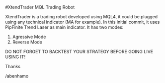 #XtendTrader MQL Trading Robot

XtendTrader is a trading robot developed using MQL4, it could be plugged using any technical indicator (MA for example).
In this initial commit, it uses PipFinite Trend Laser as main indicator.
It has two modes:
  1. Agressive Mode
  2. Reverse Mode

DO NOT FORGET TO BACKTEST YOUR STRATEGY BEFORE GOING LIVE USING IT!

Thanks

/abenhamo

